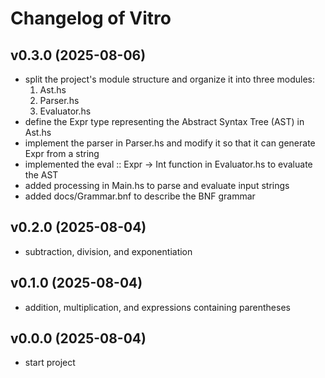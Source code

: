# Changelog of Vitro

## v0.3.0 (2025-08-06)
- split the project's module structure and organize it into three modules:
  1. Ast.hs
  1. Parser.hs
  1. Evaluator.hs
- define the Expr type representing the Abstract Syntax Tree (AST) in Ast.hs
- implement the parser in Parser.hs and modify it so that it can generate Expr from a string
- implemented the eval :: Expr -> Int function in Evaluator.hs to evaluate the AST
- added processing in Main.hs to parse and evaluate input strings
- added docs/Grammar.bnf to describe the BNF grammar

## v0.2.0 (2025-08-04)
- subtraction, division, and exponentiation

## v0.1.0 (2025-08-04)
- addition, multiplication, and expressions containing parentheses

## v0.0.0 (2025-08-04)
- start project